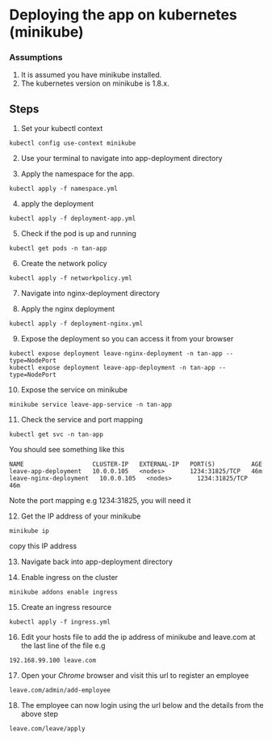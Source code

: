 # Deploying the app on kubernetes (minikube)
### Assumptions
1. It is assumed you have minikube installed.
2. The kubernetes version on minikube is 1.8.x.

## Steps

1. Set your kubectl context
```
kubectl config use-context minikube
```
2. Use your terminal to navigate into app-deployment directory

3. Apply the namespace for the app.

```
kubectl apply -f namespace.yml
```
4. apply the deployment 
```
kubectl apply -f deployment-app.yml
```
5. Check if the pod is up and running
```
kubectl get pods -n tan-app
```
6. Create the network policy
```
kubectl apply -f networkpolicy.yml
```
7. Navigate into nginx-deployment directory

8. Apply the nginx deployment
```
kubectl apply -f deployment-nginx.yml
```

9. Expose the deployment so you can access it from your browser
```
kubectl expose deployment leave-nginx-deployment -n tan-app --type=NodePort
kubectl expose deployment leave-app-deployment -n tan-app --type=NodePort
```
10. Expose the service on minikube
```
minikube service leave-app-service -n tan-app
```
11. Check the service and port mapping
```
kubectl get svc -n tan-app
```
You should see something like this
```
NAME                   CLUSTER-IP   EXTERNAL-IP   PORT(S)          AGE
leave-app-deployment   10.0.0.105   <nodes>       1234:31825/TCP   46m
leave-nginx-deployment   10.0.0.105   <nodes>       1234:31825/TCP   46m
```
Note the port mapping e.g 1234:31825, you will need it

12. Get the IP address of your minikube
```
minikube ip
```
copy this IP address

13. Navigate back into app-deployment directory

14. Enable ingress on the cluster

```
minikube addons enable ingress
```
15. Create an ingress resource
```
kubectl apply -f ingress.yml
```
16. Edit your hosts file to add the ip address of minikube and leave.com at the last line of the file e.g
```
192.168.99.100 leave.com
```
17. Open your *Chrome* browser and visit this url to register an employee
```
leave.com/admin/add-employee
```
18. The employee can now login using the url below and the details from the above step
```
leave.com/leave/apply
```
